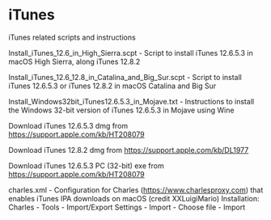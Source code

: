 # iTunes
iTunes related scripts and instructions

Install_iTunes_12.6_in_High_Sierra.scpt - Script to install iTunes 12.6.5.3 in macOS High Sierra, along iTunes 12.8.2 

Install_iTunes_12.6_12.8_in_Catalina_and_Big_Sur.scpt - Script to install iTunes 12.6.5.3 or iTunes 12.8.2 in macOS Catalina and Big Sur

Install_Windows32bit_iTunes12.6.5.3_in_Mojave.txt - Instructions to install the Windows 32-bit version of iTunes 12.6.5.3 in Mojave using Wine

Download iTunes 12.6.5.3 dmg from https://support.apple.com/kb/HT208079

Download iTunes 12.8.2 dmg from https://support.apple.com/kb/DL1977

Download iTunes 12.6.5.3 PC (32-bit) exe from https://support.apple.com/kb/HT208079

charles.xml - Configuration for Charles (https://www.charlesproxy.com) that enables iTunes IPA downloads on macOS (credit XXLuigiMario) Installation: Charles - Tools - Import/Export Settings - Import - Choose file - Import
